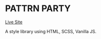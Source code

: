 # PATTRN PARTY

[Live Site](https://etcetera8.github.io/Pattrn-Party/)

A style library using HTML, SCSS, Vanilla JS.

